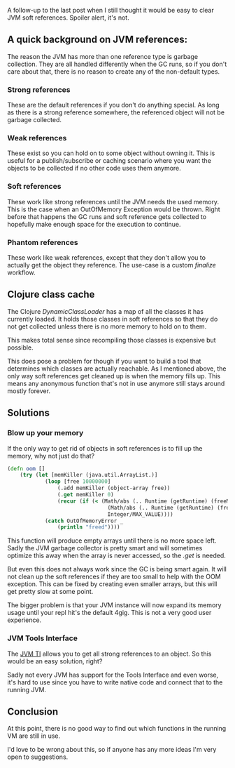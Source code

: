 A follow-up to the last post when I still thought it would be easy to clear JVM soft
references. Spoiler alert, it's not.

## A quick background on JVM references:

The reason the JVM has more than one reference type is garbage collection. They are all
handled differently when the GC runs, so if you don't care about that, there is no reason
to create any of the non-default types.

### Strong references

These are the default references if you don't do anything special. As long as there is a
strong reference somewhere, the referenced object will not be garbage collected.

### Weak references

These exist so you can hold on to some object without owning it. This is useful for a
publish/subscribe or caching scenario where you want the objects to be collected if no
other code uses them anymore.

### Soft references

These work like strong references until the JVM needs the used memory.
This is the case when an OutOfMemory Exception would be thrown.
Right before that happens the GC runs and soft reference gets collected to hopefully
make enough space for the execution to continue.

### Phantom references

These work like weak references, except that they don't allow you to actually get
the object they reference. The use-case is a custom *finalize* workflow.

## Clojure class cache

The Clojure *DynamicClassLoader* has a map of all the classes it has currently loaded.
It holds those classes in soft references so that they do not get collected unless
there is no more memory to hold on to them.

This makes total sense since recompiling those classes is expensive but possible.

This does pose a problem for though if you want to build a tool that determines which
classes are actually reachable. As I mentioned above, the only way soft references get
cleaned up is when the memory fills up. This means any anonymous function that's not in
use anymore still stays around mostly forever.

## Solutions

### Blow up your memory

If the only way to get rid of objects in soft references is to fill up the memory, why not
just do that?

```clojure
(defn oom []
    (try (let [memKiller (java.util.ArrayList.)]
            (loop [free 10000000]
                (.add memKiller (object-array free))
                (.get memKiller 0)
                (recur (if (< (Math/abs (.. Runtime (getRuntime) (freeMemory))) Integer/MAX_VALUE)
                                (Math/abs (.. Runtime (getRuntime) (freeMemory)))
                                Integer/MAX_VALUE))))
            (catch OutOfMemoryError _
                (println "freed"))))
```

This function will produce empty arrays until there is no more space left. Sadly the
JVM garbage collector is pretty smart and will sometimes optimize this away when the array
is never accessed, so the *.get* is needed.

But even this does not always work since the GC is being smart again. It will not clean
up the soft references if they are too small to help with the OOM exception. This can
be fixed by creating even smaller arrays, but this will get pretty slow at some point.

The bigger problem is that your JVM instance will now expand its memory usage until your
repl hit's the default 4gig. This is not a very good user experience.

### JVM Tools Interface

The [JVM TI](https://docs.oracle.com/javase/8/docs/technotes/guides/jvmti/) allows you to get
all strong references to an object. So this would be an easy solution, right?

Sadly not every JVM has support for the Tools Interface and even worse, it's hard to use
since you have to write native code and connect that to the running JVM.

## Conclusion

At this point, there is no good way to find out which functions in the running VM are still
in use.

I'd love to be wrong about this, so if anyone has any more ideas I'm very open to suggestions.
